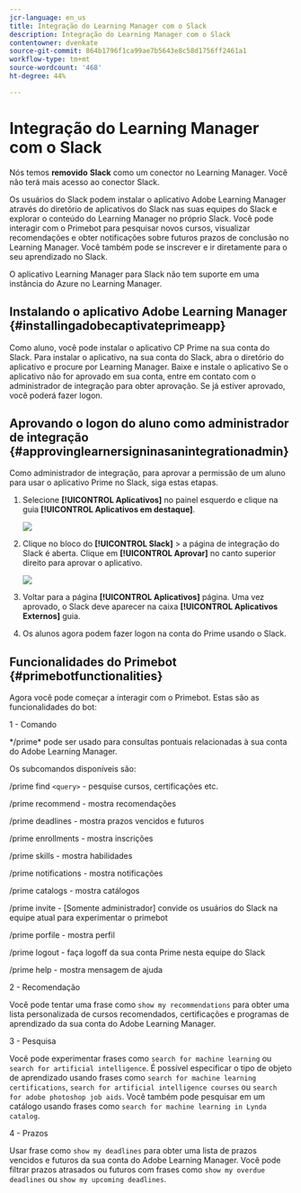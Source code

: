 ```yaml
---
jcr-language: en_us
title: Integração do Learning Manager com o Slack
description: Integração do Learning Manager com o Slack
contentowner: dvenkate
source-git-commit: 864b1796f1ca99ae7b5643e8c58d1756ff2461a1
workflow-type: tm+mt
source-wordcount: '468'
ht-degree: 44%

---
```




# Integração do Learning Manager com o Slack

Nós temos **removido** **Slack** como um conector no Learning Manager. Você não terá mais acesso ao conector Slack.

Os usuários do Slack podem instalar o aplicativo Adobe Learning Manager através do diretório de aplicativos do Slack nas suas equipes do Slack e explorar o conteúdo do Learning Manager no próprio Slack. Você pode interagir com o Primebot para pesquisar novos cursos, visualizar recomendações e obter notificações sobre futuros prazos de conclusão no Learning Manager. Você também pode se inscrever e ir diretamente para o seu aprendizado no Slack.

O aplicativo Learning Manager para Slack não tem suporte em uma instância do Azure no Learning Manager.

## Instalando o aplicativo Adobe Learning Manager {#installingadobecaptivateprimeapp}

Como aluno, você pode instalar o aplicativo CP Prime na sua conta do Slack. Para instalar o aplicativo, na sua conta do Slack, abra o diretório do aplicativo e procure por Learning Manager. Baixe e instale o aplicativo Se o aplicativo não for aprovado em sua conta, entre em contato com o administrador de integração para obter aprovação. Se já estiver aprovado, você poderá fazer logon.

## Aprovando o logon do aluno como administrador de integração {#approvinglearnersigninasanintegrationadmin}

Como administrador de integração, para aprovar a permissão de um aluno para usar o aplicativo Prime no Slack, siga estas etapas.

1. Selecione **[!UICONTROL Aplicativos]** no painel esquerdo e clique na guia **[!UICONTROL Aplicativos em destaque]**.

   ![](assets/featuredapps.jpg)

1. Clique no bloco do **[!UICONTROL Slack]** > a página de integração do Slack é aberta. Clique em **[!UICONTROL Aprovar]** no canto superior direito para aprovar o aplicativo.

   ![](assets/approval.png)

1. Voltar para a página **[!UICONTROL Aplicativos]** página. Uma vez aprovado, o Slack deve aparecer na caixa **[!UICONTROL Aplicativos Externos]** guia.
1. Os alunos agora podem fazer logon na conta do Prime usando o Slack.

## Funcionalidades do Primebot {#primebotfunctionalities}

Agora você pode começar a interagir com o Primebot. Estas são as funcionalidades do bot:

1 - Comando

&#42;/prime&#42; pode ser usado para consultas pontuais relacionadas à sua conta do Adobe Learning Manager.

Os subcomandos disponíveis são:

/prime find `<query>` - pesquise cursos, certificações etc.

/prime recommend - mostra recomendações

/prime deadlines - mostra prazos vencidos e futuros

/prime enrollments - mostra inscrições

/prime skills - mostra habilidades

/prime notifications - mostra notificações

/prime catalogs - mostra catálogos

/prime invite - [Somente administrador] convide os usuários do Slack na equipe atual para experimentar o primebot

/prime porfile - mostra perfil

/prime logout - faça logoff da sua conta Prime nesta equipe do Slack

/prime help - mostra mensagem de ajuda

2 - Recomendação

Você pode tentar uma frase como `show my recommendations` para obter uma lista personalizada de cursos recomendados, certificações e programas de aprendizado da sua conta do Adobe Learning Manager.

3 - Pesquisa

Você pode experimentar frases como `search for machine learning` ou `search for artificial intelligence`. É possível especificar o tipo de objeto de aprendizado usando frases como `search for machine learning certifications`, `search for artificial intelligence courses` ou `search for adobe photoshop job aids`. Você também pode pesquisar em um catálogo usando frases como `search for machine learning in Lynda catalog`.

4 - Prazos

Usar frase como `show my deadlines` para obter uma lista de prazos vencidos e futuros da sua conta do Adobe Learning Manager. Você pode filtrar prazos atrasados ou futuros com frases como `show my overdue deadlines` ou `show my upcoming deadlines`.
